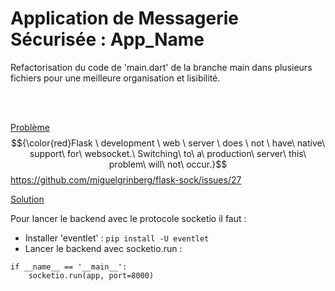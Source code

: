 # Application de Messagerie Sécurisée : App_Name
Refactorisation du code de 'main.dart' de la branche main dans plusieurs fichiers pour une meilleure organisation et lisibilité.

<br><br>

<ins> Problème </ins> 
$${\color{red}Flask \ development \ web \ server \ does \ not \ have\ native\ support\ for\ websocket.\ Switching\ to\ a\ production\ server\ this\ problem\ will\ not\ occur.}$$
https://github.com/miguelgrinberg/flask-sock/issues/27


<ins>Solution </ins>

Pour lancer le backend avec le protocole socketio il faut :
- Installer 'eventlet' : ```pip install -U eventlet```
- Lancer le backend avec socketio.run :
```
if __name__ == '__main__':
    socketio.run(app, port=8000)
```

